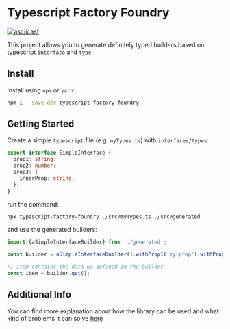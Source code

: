 # Typescript Factory Foundry

[![asciicast](https://asciinema.org/a/462760.svg)](https://asciinema.org/a/462760?autoplay=1&startAt=2)

This project allows you to generate definitely typed builders based on typescript `interface` and `type`.

## Install
Install using `npm` or `yarn`:
```bash
npm i --save-dev typescript-factory-foundry
```

## Getting Started
Create a simple `typescript` file (e.g. `myTypes.ts`) with `interfaces/types`:
```typescript
export interface SimpleInterface {
  prop1: string;
  prop2: number;
  prop3: {
    innerProp: string;
  };
}
```

run the command:
```bash
npx typescript-factory-foundry ./src/myTypes.ts ./src/generated
```

and use the generated builders:
```typescript
import {aSimpleInterfaceBuilder} from './generated';

const builder = aSimpleInterfaceBuilder().withProp1('my prop').withProp3({innerProp: 'an inner prop'});

// item contains the data we defined in the builder
const item = builder.get();
```

## Additional Info
You can find more explanation about how the library can be used and what kind of problems it can solve [here](./docs/DETAILED_INFO.md)
